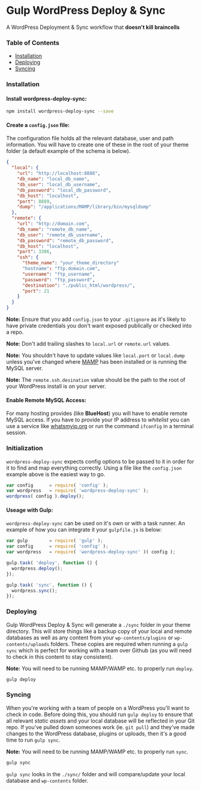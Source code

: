 
# Gulp WordPress Deploy & Sync

A WordPress Deployment & Sync workflow that **doesn't kill braincells**

### Table of Contents

- [Installation](#installation)
- [Deploying](#deploying)
- [Syncing](#syncing)

### Installation

#### Install **wordpress-deploy-sync**:

```bash
npm install wordpress-deploy-sync --save
````

#### Create a `config.json` file:

The configuration file holds all the relevant database, user and path information. You will have to create one of these in the root of your theme folder (a default example of the schema is below).

```json
{
  "local": {
  	"url": "http://localhost:8888",
    "db_name": "local_db_name",
    "db_user": "local_db_username",
    "db_password": "local_db_password",
    "db_host": "localhost",
    "port": 8889,
    "dump": "/applications/MAMP/library/bin/mysqldump"
  },
  "remote": {
    "url": "http://domain.com",
    "db_name": "remote_db_name",
    "db_user": "remote_db_username",
    "db_password": "remote_db_password",
    "db_host": "localhost",
    "port": 3306,
    "ssh": {
      "theme_name": "your_theme_directory"
      "hostname": "ftp.domain.com",
      "username": "ftp_username",
      "password": "ftp_password",
      "destination": "./public_html/wordpress/",
      "port": 21
    }
  }
}
````

**Note:** Ensure that you add `config.json` to your `.gitignore` as it's likely to have private credentials you don't want exposed publically or checked into a repo.

**Note:** Don't add trailing slashes to `local.url` or `remote.url` values.

**Note:** You shouldn't have to update values like `local.port` or `local.dump` unless you've changed where [MAMP]() has been installed or is running the MySQL server.

**Note:** The `remote.ssh.desination` value should be the path to the root of your WordPress install is on your server.

#### Enable Remote MySQL Access:

For many hosting provides (like **BlueHost**) you will have to enable remote MySQL access. If you have to provide your IP address to *whitelist* you can use a service like [whatsmyip.org](http://www.whatsmyip.org/) or run the command `ifconfig` in a terminal session.

### Initialization

`wordpress-deploy-sync` expects config options to be passed to it in order for it to find and map everything correctly. Using a file like the `config.json` example above is the easiest way to go.

```javascript
var config      = require( 'config' );
var wordpress   = require( 'wordpress-deploy-sync' );
wordpress( config ).deploy();
````

#### Useage with Gulp:

`wordpress-deploy-sync` can be used on it's own or with a task runner. An example of how you can integrate it your `gulpfile.js` is below:

```javascript
var gulp        = require( 'gulp' );
var config      = require( 'config' );
var wordpress   = require( 'wordpress-deploy-sync' )( config );

gulp.task( 'deploy', function () {
  wordpress.deploy();
});

gulp.task( 'sync', function () {
  wordpress.sync();
});
````

### Deploying

Gulp WordPress Deploy & Sync will generate a `./sync` folder in your theme directory. This will store things like a backup copy of your local and remote databases as well as any content from your `wp-contents/plugins` or `wp-contents/uploads` folders. These copies are required when running a `gulp sync` which is perfect for working with a team over Github (as you will need to check in this content to stay consistent).

**Note:** You will need to be running MAMP/WAMP etc. to properly run `deploy`.

```bash
gulp deploy
````

### Syncing

When you're working with a team of people on a WordPress you'll want to check in code. Before doing this, you should run `gulp deploy` to ensure that all relevant *static assets* and your local database will be reflected in your Git repo. If you've pulled down someones work (ie. `git pull`) and they've made changes to the WordPress database, plugins or uploads, then it's a good time to run `gulp sync`.

**Note:** You will need to be running MAMP/WAMP etc. to properly run `sync`.

```bash
gulp sync
````

`gulp sync` looks in the `./sync/` folder and will compare/update your local database and `wp-contents` folder.
